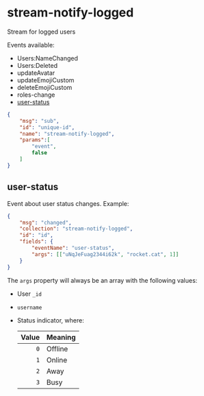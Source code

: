 # stream-notify-logged

Stream for logged users

Events available:

- Users:NameChanged
- Users:Deleted
- updateAvatar
- updateEmojiCustom
- deleteEmojiCustom
- roles-change
- [user-status](#user-status)

```json
{
    "msg": "sub",
    "id": "unique-id",
    "name": "stream-notify-logged",
    "params":[
        "event",
        false
    ]
}
```

## user-status

Event about user status changes. Example:

```json
{
    "msg": "changed",
    "collection": "stream-notify-logged",
    "id": "id",
    "fields": {
        "eventName": "user-status",
        "args": [["uNqJeFuag2344i62k", "rocket.cat", 1]]
    }
}
```

The `args` property will always be an array with the following values:

* User `_id`
* `username`
* Status indicator, where:

    | Value | Meaning |
    | ---: | :--- |
    | `0` | Offline |
    | `1` | Online |
    | `2` | Away |
    | `3` | Busy |
